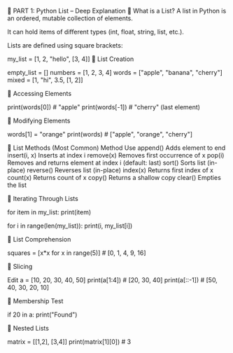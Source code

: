 🔹 PART 1: Python List – Deep Explanation
🔸 What is a List?
A list in Python is an ordered, mutable collection of elements.

It can hold items of different types (int, float, string, list, etc.).

Lists are defined using square brackets:

my_list = [1, 2, "hello", [3, 4]]
🔸 List Creation

empty_list = []
numbers = [1, 2, 3, 4]
words = ["apple", "banana", "cherry"]
mixed = [1, "hi", 3.5, [1, 2]]

🔸 Accessing Elements

print(words[0])     # "apple"
print(words[-1])    # "cherry" (last element)

🔸 Modifying Elements

words[1] = "orange"
print(words)  # ["apple", "orange", "cherry"]

🔸 List Methods (Most Common)
Method	Use
append()	Adds element to end
insert(i, x)	Inserts at index i
remove(x)	Removes first occurrence of x
pop(i)	Removes and returns element at index i (default: last)
sort()	Sorts list (in-place)
reverse()	Reverses list (in-place)
index(x)	Returns first index of x
count(x)	Returns count of x
copy()	Returns a shallow copy
clear()	Empties the list

🔸 Iterating Through Lists

for item in my_list:
    print(item)

for i in range(len(my_list)):
    print(i, my_list[i])

🔸 List Comprehension

squares = [x*x for x in range(5)]  # [0, 1, 4, 9, 16]

🔸 Slicing

Edit
a = [10, 20, 30, 40, 50]
print(a[1:4])  # [20, 30, 40]
print(a[::-1]) # [50, 40, 30, 20, 10]

🔸 Membership Test

if 20 in a:
    print("Found")

🔸 Nested Lists

matrix = [[1,2], [3,4]]
print(matrix[1][0])  # 3